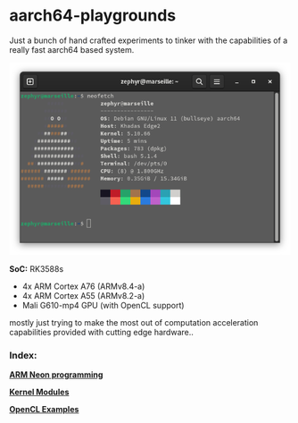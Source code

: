 # aarch64-playgrounds
Just a bunch of hand crafted experiments to tinker with the
capabilities of a really fast aarch64 based system.

![neofetch!](/images/neofetch.png "neofetch")

**SoC:** RK3588s
* 4x ARM Cortex A76 (ARMv8.4-a)
* 4x ARM Cortex A55 (ARMv8.2-a)
* Mali G610-mp4 GPU (with OpenCL support)

mostly just trying to make the most out of computation acceleration
capabilities provided with cutting edge hardware..

### Index:
[**ARM Neon programming**](opencl/template/README.md)

[**Kernel Modules**](kernel-mods/README.md)

[**OpenCL Examples**](opencl/template/README.md)